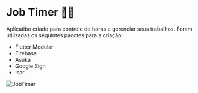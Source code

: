 # Job Timer :technologist:

Aplicatibo criado para controle de horas e gerenciar seus trabalhos.
Foram utilizadas os seguintes pacotes para a criação:

- Flutter Modular
- Firebase
- Asuka
- Google Sign
- Isar

<p align="center">

![JobTimer](https://user-images.githubusercontent.com/86168060/185002378-3a85dac0-76cc-46e2-addb-8b5d51b6c4fb.png)




</p>
